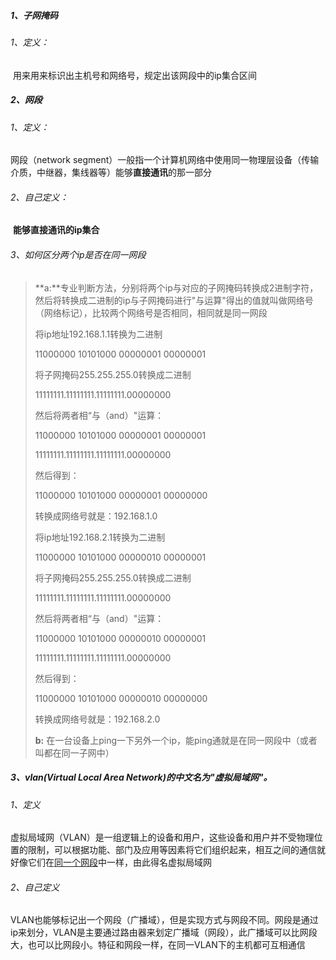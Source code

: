 ##### 1、子网掩码

###### 1、定义：

​	用来用来标识出主机号和网络号，规定出该网段中的ip集合区间

##### 2、网段

###### 1、定义：

网段（network segment）一般指一个计算机网络中使用同一物理层设备（传输介质，中继器，集线器等）能够**直接通讯**的那一部分

###### 2、自己定义：

​	**能够直接通讯的ip集合**

###### 3、如何区分两个ip是否在同一网段

> **a:**专业判断方法，分别将两个ip与对应的子网掩码转换成2进制字符，然后将转换成二进制的ip与子网掩码进行"与运算"得出的值就叫做网络号（网络标记），比较两个网络号是否相同，相同就是同一网段
>
> 将ip地址192.168.1.1转换为二进制
>
> 11000000 10101000 00000001 00000001
>
> 将子网掩码255.255.255.0转换成二进制
>
> 11111111.11111111.11111111.00000000
>
> 然后将两者相“与（and）"运算：
>
> 11000000 10101000 00000001 00000001
>
> 11111111.11111111.11111111.00000000
>
> 然后得到：
>
> 11000000 10101000 00000001 00000000
>
> 转换成网络号就是：192.168.1.0
>
> 将ip地址192.168.2.1转换为二进制
>
> 11000000 10101000 00000010 00000001
>
> 将子网掩码255.255.255.0转换成二进制
>
> 11111111.11111111.11111111.00000000
>
> 然后将两者相“与（and）"运算：
>
> 11000000 10101000 00000010 00000001
>
> 11111111.11111111.11111111.00000000
>
> 然后得到：
>
> 11000000 10101000 00000010 00000000
>
> 转换成网络号就是：192.168.2.0
>
> **b:** 在一台设备上ping一下另外一个ip，能ping通就是在同一网段中（或者叫都在同一子网中）

##### 3、vlan(Virtual Local Area Network)的中文名为"虚拟局域网"。

###### 1、定义

​	虚拟局域网（VLAN）是一组逻辑上的设备和用户，这些设备和用户并不受物理位置的限制，可以根据功能、部门及应用等因素将它们组织起来，相互之间的通信就好像它们在[同一个网段](https://baike.baidu.com/item/同一个网段/10612240)中一样，由此得名虚拟局域网

###### 2、自己定义

​	VLAN也能够标记出一个网段（广播域），但是实现方式与网段不同。网段是通过ip来划分，VLAN是主要通过路由器来划定广播域（网段），此广播域可以比网段大，也可以比网段小。特征和网段一样，在同一VLAN下的主机都可互相通信